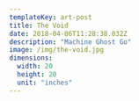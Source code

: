 ```yaml
---
templateKey: art-post
title: The Void
date: 2018-04-06T11:28:38.032Z
description: "Machine Ghost Go"
image: /img/the-void.jpg
dimensions:
  width: 20
  height: 20
  unit: "inches"
---
```


